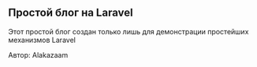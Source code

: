 ## Простой блог на Laravel

Этот простой блог создан только лишь для демонстрации простейших механизмов Laravel

Автор: Alakazaam
